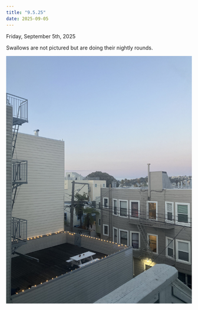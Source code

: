 ```yaml
---
title: "9.5.25"
date: 2025-09-05
---
```

Friday, September 5th, 2025

Swallows are not pictured but are doing their nightly rounds.

![Image 1](./IMG_6164.jpeg)

